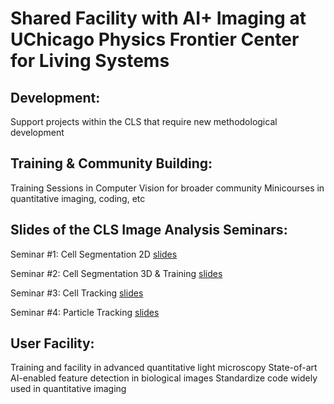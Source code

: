 # Shared Facility with AI+ Imaging at UChicago Physics Frontier Center for Living Systems 

## Development:  
  Support projects within the CLS that require new methodological development
## Training & Community Building: 
  Training Sessions in Computer Vision for broader community
  Minicourses in quantitative imaging, coding, etc

## Slides of the CLS Image Analysis Seminars:

  Seminar #1: Cell Segmentation 2D [slides](https://urldefense.com/v3/__https://docs.google.com/presentation/d/1Q7wS85eFpC5rlqEPuPPOKOoZSxn__znD/edit?usp=drive_link&ouid=104369379801044388919&rtpof=true&sd=true__;!!BpyFHLRN4TMTrA!4XeP5G-Fd-rBp4W6uDsCrkBoTGQqVz_Q7c1Czp4iHm3sTf-vjz8mlzht-IPoZ3T4GzhaRGPqLCVjJw9kbdxEy2c$)

  Seminar #2: Cell Segmentation 3D & Training [slides](https://urldefense.com/v3/__https://docs.google.com/presentation/d/1GtBC2C4c23s4_QK7NaxJBOMX4reW5Ugt/edit?usp=drive_link&ouid=104369379801044388919&rtpof=true&sd=true__;!!BpyFHLRN4TMTrA!4XeP5G-Fd-rBp4W6uDsCrkBoTGQqVz_Q7c1Czp4iHm3sTf-vjz8mlzht-IPoZ3T4GzhaRGPqLCVjJw9kw4DyjdI$)
  
  Seminar #3: Cell Tracking [slides](https://urldefense.com/v3/__https://docs.google.com/presentation/d/1zfKMPxttMes7YCS5jKFJNNNc39EBxojE/edit?usp=drive_link&ouid=104369379801044388919&rtpof=true&sd=true__;!!BpyFHLRN4TMTrA!4XeP5G-Fd-rBp4W6uDsCrkBoTGQqVz_Q7c1Czp4iHm3sTf-vjz8mlzht-IPoZ3T4GzhaRGPqLCVjJw9kcNE9yL4$)
  
  Seminar #4: Particle Tracking [slides](https://urldefense.com/v3/__https://docs.google.com/presentation/d/1hloxuXKcxV1yhnXn4aqFX0YYp9tGBBE8/edit?usp=sharing&ouid=104369379801044388919&rtpof=true&sd=true__;!!BpyFHLRN4TMTrA!4XeP5G-Fd-rBp4W6uDsCrkBoTGQqVz_Q7c1Czp4iHm3sTf-vjz8mlzht-IPoZ3T4GzhaRGPqLCVjJw9kQGQ02H4$)
  
## User Facility: 
  Training and facility in advanced quantitative light microscopy
  State-of-art AI-enabled feature detection in biological images
  Standardize code widely used in quantitative imaging
